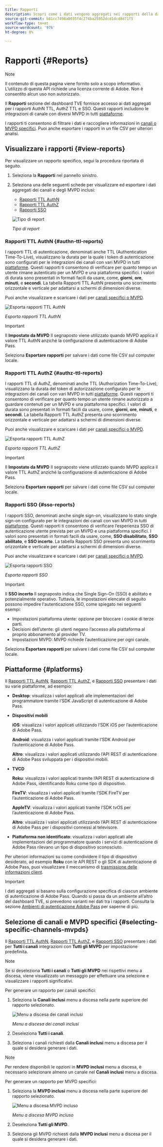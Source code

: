 ```yaml
---
title: Rapporti
description: Scopri come i dati vengono aggregati nei rapporti della dashboard TVE.
source-git-commit: b81cc7498a8035f4c274ba25952dcd1dcd8d71f5
workflow-type: tm+mt
source-wordcount: '976'
ht-degree: 0%

---
```


# Rapporti {#Reports}

>[!NOTE]
>
>Il contenuto di questa pagina viene fornito solo a scopo informativo. L’utilizzo di questa API richiede una licenza corrente di Adobe. Non è consentito alcun uso non autorizzato.

Il **Rapporti** sezione del dashboard TVE fornisce accesso ai dati aggregati per i rapporti AuthN TTL, AuthZ TTL e SSO. Questi rapporti includono le integrazioni di canale con diversi MVPD in tutti [piattaforme](#platforms).

I rapporti ti consentono di filtrare i dati e raccogliere informazioni in [canali o MVPD specifici](#selecting-specific-channels-mvpds). Puoi anche esportare i rapporti in un file CSV per ulteriori analisi.

## Visualizzare i rapporti {#view-reports}

Per visualizzare un rapporto specifico, segui la procedura riportata di seguito.

1. Seleziona la **Rapporti** nel pannello sinistro.
1. Seleziona una delle seguenti schede per visualizzare ed esportare i dati aggregati dei canali e degli MVPD inclusi:
   * [Rapporti TTL AuthN](#authn-ttl-reports)
   * [Rapporti TTL AuthZ](#authz-ttl-reports)
   * [Rapporti SSO](#sso-reports)

   ![Tipo di report](assets/type-of-reports.png)

   *Tipo di report*

### Rapporti TTL AuthN {#authn-ttl-reports}

I rapporti TTL di autenticazione, denominati anche TTL (Authentication Time-To-Live), visualizzano la durata per la quale i token di autenticazione sono configurati per le integrazioni dei canali con vari MVPD in tutti [piattaforme](#platforms). Questi rapporti ti consentono di verificare per quanto tempo un utente rimane autenticato per un MVPD e una piattaforma specifici. I valori di durata sono presentati in formati facili da usare, come, **giorni**, **ore**, **minuti**, e **secondi**. La tabella Rapporti TTL AuthN presenta uno scorrimento orizzontale e verticale per adattarsi a schermi di dimensioni diverse.

Puoi anche visualizzare e scaricare i dati per [canali specifici o MVPD](#selecting-specific-channels-mvpds).

![Esporta rapporti TTL AuthN](assets/authn-ttl-reports.png)

*Esporta rapporti TTL AuthN*

>[!IMPORTANT]
>
> Il **Impostato da MVPD** Il segnaposto viene utilizzato quando MVPD applica il valore TTL AuthN anziché la configurazione di autenticazione di Adobe Pass.

Seleziona **Esportare rapporti** per salvare i dati come file CSV sul computer locale.

### Rapporti TTL AuthZ {#authz-ttl-reports}

I rapporti TTL di AuthZ, denominati anche TTL (Authorization Time-To-Live), visualizzano la durata del token di autorizzazione configurato per le integrazioni dei canali con vari MVPD in tutti [piattaforme](#platforms). Questi rapporti ti consentono di verificare per quanto tempo un utente rimane autorizzato a guardare contenuti per un MVPD e una piattaforma specifici. I valori di durata sono presentati in formati facili da usare, come, **giorni**, **ore**, **minuti**, e **secondi**. La tabella Rapporti TTL AuthZ presenta uno scorrimento orizzontale e verticale per adattarsi a schermi di dimensioni diverse.

Puoi anche visualizzare e scaricare i dati per [canali specifici o MVPD](#selecting-specific-channels-mvpds).

![Esporta rapporti TTL AuthZ](assets/authz-ttl-reports.png)

*Esporta rapporti TTL AuthZ*

>[!IMPORTANT]
>
> Il **Impostato da MVPD** Il segnaposto viene utilizzato quando MVPD applica il valore TTL AuthZ anziché la configurazione di autenticazione di Adobe Pass.

Seleziona **Esportare rapporti** per salvare i dati come file CSV sul computer locale.

### Rapporti SSO {#sso-reports}

I rapporti SSO, denominati anche single sign-on, visualizzano lo stato single sign-on configurato per le integrazioni dei canali con vari MVPD in tutti [piattaforme](#platforms). Questi rapporti ti consentono di verificare l’esperienza SSO di autenticazione utente prevista per un MVPD e una piattaforma specifici. I valori sono presentati in formati facili da usare, come, **SSO disabilitato**, **SSO abilitato**, e **SSO incerto**. La tabella Rapporti SSO presenta uno scorrimento orizzontale e verticale per adattarsi a schermi di dimensioni diverse.

Puoi anche visualizzare e scaricare i dati per [canali specifici o MVPD](#selecting-specific-channels-mvpds).

![Esporta rapporti SSO](assets/sso-reports.png)

*Esporta rapporti SSO*

>[!IMPORTANT]
>
> Il **SSO incerto** Il segnaposto indica che Single Sign-On (SSO) è abilitato e potenzialmente operativo. Tuttavia, le impostazioni elencate di seguito possono impedire l&#39;autenticazione SSO, come spiegato nei seguenti esempi:
>
> * Impostazioni piattaforma utente: opzione per bloccare i cookie di terze parti.
> * Decisioni dell’utente: gli utenti negano l’accesso alla piattaforma al proprio abbonamento al provider TV.
> * Impostazioni MVPD: MVPD richiede l’autenticazione per ogni canale.

Seleziona **Esportare rapporti** per salvare i dati come file CSV sul computer locale.

## Piattaforme {#platforms}

Il [Rapporti TTL AuthN](#authn-ttl-reports), [Rapporti TTL AuthZ](#authz-ttl-reports), e [Rapporti SSO](#sso-reports) presentare i dati su varie piattaforme, ad esempio:

* **Desktop**: visualizza i valori applicati alle implementazioni del programmatore tramite l’SDK JavaScript di autenticazione di Adobe Pass.

* **Dispositivi mobili**

  **iOS**: visualizza i valori applicati utilizzando l’SDK iOS per l’autenticazione di Adobe Pass.

  **Android**: visualizza i valori applicati tramite l’SDK Android per l’autenticazione di Adobe Pass.

  **Altro**: visualizza i valori applicati utilizzando l’API REST di autenticazione di Adobe Pass sviluppata per i dispositivi mobili.

* **TVCD**

  **Roku**: visualizza i valori applicati tramite l’API REST di autenticazione di Adobe Pass, identificando Roku come tipo di dispositivo.

  **FireTV**: visualizza i valori applicati tramite l’SDK FireTV per l’autenticazione di Adobe Pass.

  **AppleTV**: visualizza i valori applicati tramite l’SDK tvOS per l’autenticazione di Adobe Pass.

  **Altro**: visualizza i valori applicati utilizzando l’API REST di autenticazione di Adobe Pass per i dispositivi connessi al televisore.

* **Piattaforma non identificato**: visualizza i valori applicati alle implementazioni del programmatore quando i servizi di autenticazione di Adobe Pass rilevano un tipo di dispositivo sconosciuto.

Per ulteriori informazioni su come condividere il tipo di dispositivo desiderato, ad esempio **Roku** con le API REST o gli SDK di autenticazione di Adobe Pass, puoi visualizzare il meccanismo di [trasmissione delle informazioni client](/help/authentication/passing-client-information-device-connection-and-application.md).

>[!IMPORTANT]
>
> I dati aggregati si basano sulla configurazione specifica di ciascun ambiente di autenticazione di Adobe Pass. Quando si passa da un ambiente all’altro del dashboard TVE, si prevedono varianti nei dati tra i rapporti. Consulta la sezione [Ambienti di autenticazione Adobe Pass](/help/authentication/tve-dashboard-environments.md) per saperne di più.

## Selezione di canali e MVPD specifici {#selecting-specific-channels-mvpds}

Il [Rapporti TTL AuthN](#authn-ttl-reports), [Rapporti TTL AuthZ](#authz-ttl-reports), e [Rapporti SSO](#sso-reports) presentare i dati per **Tutti i canali** integrazioni con **Tutti gli MVPD** per impostazione predefinita.

>[!NOTE]
>
> Se si deseleziona **Tutti i canali** o **Tutti gli MVPD** nei rispettivi menu a discesa, viene visualizzato un messaggio per effettuare una selezione e visualizzare i rapporti significativi.

Per generare un rapporto per canali specifici:

1. Seleziona la **Canali inclusi** menu a discesa nella parte superiore del rapporto selezionato.

   ![Menu a discesa dei canali inclusi](assets/include-channels.png)

   *Menu a discesa dei canali inclusi*

1. Deseleziona **Tutti i canali**.
1. Seleziona i canali richiesti dalla **Canali inclusi** menu a discesa per il quale si desidera generare i dati.

>[!NOTE]
>
> Per rendere disponibili le opzioni in **MVPD inclusi** menu a discesa, è necessario selezionare almeno un canale nel **Canali inclusi** menu a discesa.

Per generare un rapporto per MVPD specifici:

1. Seleziona la **MVPD inclusi** menu a discesa nella parte superiore del rapporto selezionato.

   ![Menu a discesa MVPD incluso](assets/include-mvpds.png)

   *Menu a discesa MVPD incluso*

1. Deseleziona **Tutti gli MVPD**.
1. Seleziona gli MVPD richiesti dalla **MVPD inclusi** menu a discesa per il quale si desidera generare i dati.
